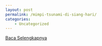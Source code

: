 ```yaml
---
layout: post
permalink: /mimpi-tsunami-di-siang-hari/
categories:
    - Uncategorized
---
```


[Baca Selengkapnya](/04)